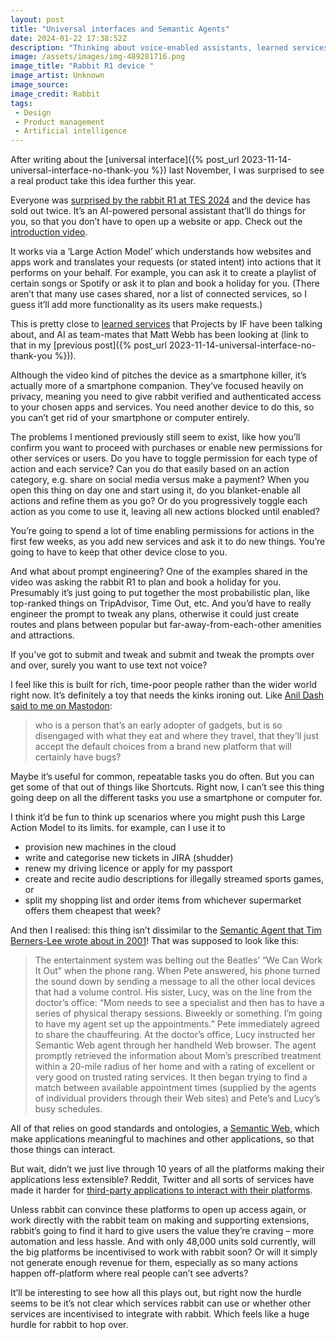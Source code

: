 ```yaml
---
layout: post
title: "Universal interfaces and Semantic Agents"
date: 2024-01-22 17:38:52Z
description: "Thinking about voice-enabled assistants, learned services, and the immediate hurdles for these products to overcome."
image: /assets/images/img-489281716.png
image_title: "Rabbit R1 device "
image_artist: Unknown
image_source:
image_credit: Rabbit
tags:
 - Design
 - Product management
 - Artificial intelligence
---
```


After writing about the [universal interface]({% post_url 2023-11-14-universal-interface-no-thank-you %}) last November, I was surprised to see a real product take this idea further this year.

Everyone was [surprised by the rabbit R1 at TES 2024](https://www.tomsguide.com/features/rabbits-r1-ai-device-took-ces-2024-by-storm-what-is-it-and-why-might-you-want-one) and the device has sold out twice. It’s an AI-powered personal assistant that’ll do things for you, so that you don’t have to open up a website or app. Check out the [introduction video](https://www.youtube.com/watch?v=22wlLy7hKP4).

It works via a ‘Large Action Model’ which understands how websites and apps work and translates your requests (or stated intent) into actions that it performs on your behalf. For example, you can ask it to create a playlist of certain songs or Spotify or ask it to plan and book a holiday for you. (There aren’t that many use cases shared, nor a list of connected services, so I guess it’ll add more functionality as its users make requests.)

This is pretty close to [learned services](https://medium.com/writing-by-if/imagining-the-future-llms-generative-ai-and-future-experiences-4bb9080a19eb) that Projects by IF have been talking about, and AI as team-mates that Matt Webb has been looking at (link to that in my [previous post]({% post_url 2023-11-14-universal-interface-no-thank-you %})).

Although the video kind of pitches the device as a smartphone killer, it’s actually more of a smartphone companion. They’ve focused heavily on privacy, meaning you need to give rabbit verified and authenticated access to your chosen apps and services. You need another device to do this, so you can’t get rid of your smartphone or computer entirely.

The problems I mentioned previously still seem to exist, like how you’ll confirm you want to proceed with purchases or enable new permissions for other services or users. Do you have to toggle permission for each type of action and each service? Can you do that easily based on an action category, e.g. share on social media versus make a payment? When you open this thing on day one and start using it, do you blanket-enable all actions and refine them as you go? Or do you progressively toggle each action as you come to use it, leaving all new actions blocked until enabled?

You’re going to spend a lot of time enabling permissions for actions in the first few weeks, as you add new services and ask it to do new things. You’re going to have to keep that other device close to you.

And what about prompt engineering? One of the examples shared in the video was asking the rabbit R1 to plan and book a holiday for you. Presumably it’s just going to put together the most probabilistic plan, like top-ranked things on TripAdvisor, Time Out, etc. And you’d have to really engineer the prompt to tweak any plans, otherwise it could just create routes and plans between popular but far-away-from-each-other amenities and attractions.

If you’ve got to submit and tweak and submit and tweak the prompts over and over, surely you want to use text not voice?

I feel like this is built for rich, time-poor people rather than the wider world right now. It’s definitely a toy that needs the kinks ironing out. Like [Anil Dash said to me on Mastodon](https://me.dm/@anildash/111764436398105914):

> who is a person that’s an early adopter of gadgets, but is so disengaged with what they eat and where they travel, that they’ll just accept the default choices from a brand new platform that will certainly have bugs?

Maybe it’s useful for common, repeatable tasks you do often. But you can get some of that out of things like Shortcuts. Right now, I can’t see this thing going deep on all the different tasks you use a smartphone or computer for.

I think it’d be fun to think up scenarios where you might push this Large Action Model to its limits. for example, can I use it to 

- provision new machines in the cloud 
- write and categorise new tickets in JIRA (shudder) 
- renew my driving licence or apply for my passport 
- create and recite audio descriptions for illegally streamed sports games, or 
- split my shopping list and order items from whichever supermarket offers them cheapest that week?

And then I realised: this thing isn’t dissimilar to the [Semantic Agent that Tim Berners-Lee wrote about in 2001](https://www-sop.inria.fr/acacia/cours/essi2006/Scientific%20American_%20Feature%20Article_%20The%20Semantic%20Web_%20May%202001.pdf)! That was supposed to look like this:

> The entertainment system was belting out the Beatles’ “We Can Work It Out” when the phone rang. When Pete answered, his phone turned the sound down by sending a message to all the other local devices that had a volume control. His sister, Lucy, was on the line from the doctor’s office: “Mom needs to see a specialist and then has to have a series of physical therapy sessions. Biweekly or something. I’m going to have my agent set up the appointments.” Pete immediately agreed to share the chauffeuring. At the doctor’s office, Lucy instructed her Semantic Web agent through her handheld Web browser. The agent promptly retrieved the information about Mom’s prescribed treatment within a 20-mile radius of her home and with a rating of excellent or very good on trusted rating services. It then began trying to find a match between available appointment times (supplied by the agents of individual providers through their Web sites) and Pete’s and Lucy’s busy schedules.

All of that relies on good standards and ontologies, a [Semantic Web](https://twobithistory.org/2018/05/27/semantic-web.html), which make applications meaningful to machines and other applications, so that those things can interact.

But wait, didn’t we just live through 10 years of all the platforms making their applications less extensible? Reddit, Twitter and all sorts of services have made it harder for [third-party applications to interact with their platforms](https://www.digitaltrends.com/computing/reddit-api-changes-explained/).

Unless rabbit can convince these platforms to open up access again, or work directly with the rabbit team on making and supporting extensions, rabbit’s going to find it hard to give users the value they’re craving – more automation and less hassle. And with only 48,000 units sold currently, will the big platforms be incentivised to work with rabbit soon? Or will it simply not generate enough revenue for them, especially as so many actions happen off-platform where real people can’t see adverts?

It’ll be interesting to see how all this plays out, but right now the hurdle seems to be it’s not clear which services rabbit can use or whether other services are incentivised to integrate with rabbit. Which feels like a huge hurdle for rabbit to hop over.
